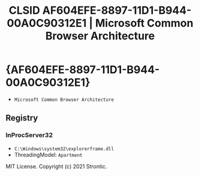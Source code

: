 ﻿---
title: "CLSID AF604EFE-8897-11D1-B944-00A0C90312E1 | Microsoft Common Browser Architecture"
excerpt: What is COM-Object CLSID AF604EFE-8897-11D1-B944-00A0C90312E1?
---

# {AF604EFE-8897-11D1-B944-00A0C90312E1}

* `Microsoft Common Browser Architecture`

## Registry


### InProcServer32

* `C:\Windows\system32\explorerframe.dll`
* ThreadingModel: `Apartment`

MIT License. Copyright (c) 2021 Strontic.


